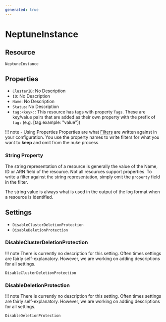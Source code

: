 ```yaml
---
generated: true
---
```


# NeptuneInstance


## Resource

```text
NeptuneInstance
```

## Properties


- `ClusterID`: No Description
- `ID`: No Description
- `Name`: No Description
- `Status`: No Description
- `tag:<key>:`: This resource has tags with property `Tags`. These are key/value pairs that are
	added as their own property with the prefix of `tag:` (e.g. [tag:example: "value"]) 

!!! note - Using Properties
    Properties are what [Filters](../config-filtering.md) are written against in your configuration. You use the property
    names to write filters for what you want to **keep** and omit from the nuke process.

### String Property

The string representation of a resource is generally the value of the Name, ID or ARN field of the resource. Not all
resources support properties. To write a filter against the string representation, simply omit the `property` field in
the filter.

The string value is always what is used in the output of the log format when a resource is identified.

## Settings

- `DisableClusterDeletionProtection`
- `DisableDeletionProtection`


### DisableClusterDeletionProtection

!!! note
    There is currently no description for this setting. Often times settings are fairly self-explanatory. However, we
    are working on adding descriptions for all settings.

```text
DisableClusterDeletionProtection
```


### DisableDeletionProtection

!!! note
    There is currently no description for this setting. Often times settings are fairly self-explanatory. However, we
    are working on adding descriptions for all settings.

```text
DisableDeletionProtection
```

